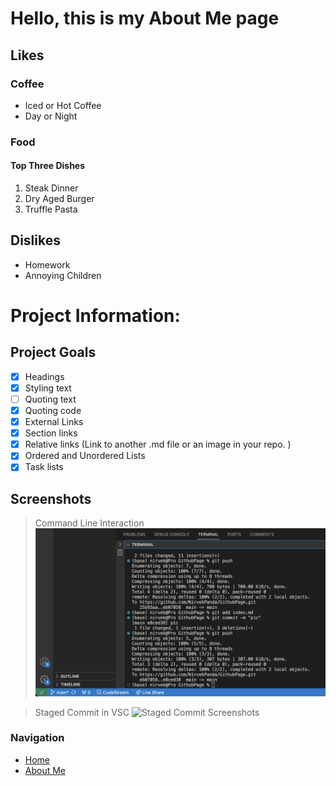 # Hello, this is my About Me page

## Likes

### Coffee
- Iced or Hot Coffee
- Day or Night

### Food
#### Top Three Dishes
1. Steak Dinner
2. Dry Aged Burger
3. Truffle Pasta


## Dislikes
- Homework
- Annoying Children

# Project Information:

## Project Goals
- [x] Headings
- [x] Styling text
- [ ] Quoting text
- [x] Quoting code
- [x] External Links
- [x] Section links
- [x] Relative links (Link to another .md file or an image in your repo. )
- [x] Ordered and Unordered Lists
- [x] Task lists

## Screenshots

> Command Line Interaction
![Command Line Interaction](/screenshots/command_line.png)

> Staged Commit in VSC
![Staged Commit Screenshots](/screenshots/staged_commit.png)




### Navigation
- [Home](index.md) <!-- Relative link to this file itself -->
- [About Me](about.md) <!-- Link to another .md file in your repo -->

